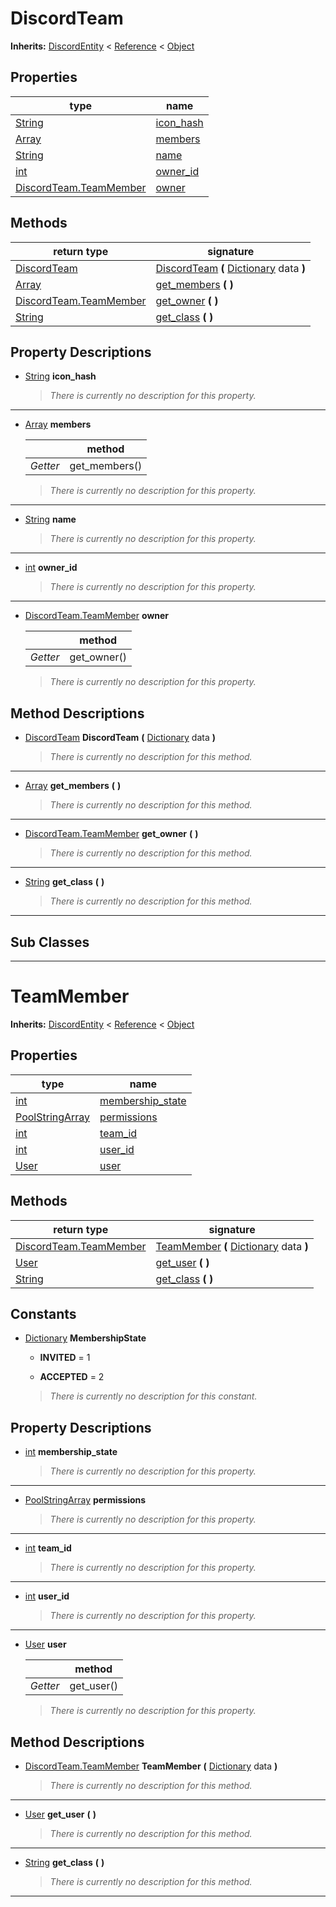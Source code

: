   
# DiscordTeam
  
**Inherits:** [DiscordEntity](./class_discordentity.md) < [Reference](https://docs.godotengine.org/en/3.5/classes/class_reference.html) < [Object](https://docs.godotengine.org/en/3.5/classes/class_object.html)  
  
  
## Properties
  
| type                                                                    | name                              |
|-------------------------------------------------------------------------|-----------------------------------|
| [String](https://docs.godotengine.org/en/3.5/classes/class_string.html) | [icon\_hash](#property-icon-hash) |
| [Array](https://docs.godotengine.org/en/3.5/classes/class_array.html)   | [members](#property-members)      |
| [String](https://docs.godotengine.org/en/3.5/classes/class_string.html) | [name](#property-name)            |
| [int](https://docs.godotengine.org/en/3.5/classes/class_int.html)       | [owner\_id](#property-owner-id)   |
| [DiscordTeam.TeamMember](./class_discordteam.md#teammember)             | [owner](#property-owner)          |  
  
## Methods
  
| return type                                                             | signature                                                                                                                           |
|-------------------------------------------------------------------------|-------------------------------------------------------------------------------------------------------------------------------------|
| [DiscordTeam](./class_discordteam.md)                                   | [DiscordTeam](#method-DiscordTeam) **(** [Dictionary](https://docs.godotengine.org/en/3.5/classes/class_dictionary.html) data **)** |
| [Array](https://docs.godotengine.org/en/3.5/classes/class_array.html)   | [get\_members](#method-get-members) **(**  **)**                                                                                    |
| [DiscordTeam.TeamMember](./class_discordteam.md#teammember)             | [get\_owner](#method-get-owner) **(**  **)**                                                                                        |
| [String](https://docs.godotengine.org/en/3.5/classes/class_string.html) | [get\_class](#method-get-class) **(**  **)**                                                                                        |  
  
## Property Descriptions
  
- <a name="property-icon-hash"></a>[String](https://docs.godotengine.org/en/3.5/classes/class_string.html) **icon_hash**  
  
	> *There is currently no description for this property.*  
________________

- 	<a name="property-members"></a>[Array](https://docs.godotengine.org/en/3.5/classes/class_array.html) **members**  
	  
	|          | method         |
	|----------|----------------|
	| *Getter* | get\_members() |  
  
	> *There is currently no description for this property.*  
________________

- <a name="property-name"></a>[String](https://docs.godotengine.org/en/3.5/classes/class_string.html) **name**  
  
	> *There is currently no description for this property.*  
________________

- <a name="property-owner-id"></a>[int](https://docs.godotengine.org/en/3.5/classes/class_int.html) **owner_id**  
  
	> *There is currently no description for this property.*  
________________

- 	<a name="property-owner"></a>[DiscordTeam.TeamMember](./class_discordteam.md#teammember) **owner**  
	  
	|          | method       |
	|----------|--------------|
	| *Getter* | get\_owner() |  
  
	> *There is currently no description for this property.*
  
  
## Method Descriptions
  
- <a name="method-DiscordTeam"></a>[DiscordTeam](./class_discordteam.md) **DiscordTeam** **(** [Dictionary](https://docs.godotengine.org/en/3.5/classes/class_dictionary.html) data **)**  
  
	> *There is currently no description for this method.*  
________________

- <a name="method-get-members"></a>[Array](https://docs.godotengine.org/en/3.5/classes/class_array.html) **get\_members** **(**  **)**  
  
	> *There is currently no description for this method.*  
________________

- <a name="method-get-owner"></a>[DiscordTeam.TeamMember](./class_discordteam.md#teammember) **get\_owner** **(**  **)**  
  
	> *There is currently no description for this method.*  
________________

- <a name="method-get-class"></a>[String](https://docs.godotengine.org/en/3.5/classes/class_string.html) **get\_class** **(**  **)**  
  
	> *There is currently no description for this method.*  
________________

  
  
## Sub Classes
  
________________
  
  
# TeamMember
  
**Inherits:** [DiscordEntity](./class_discordentity.md) < [Reference](https://docs.godotengine.org/en/3.5/classes/class_reference.html) < [Object](https://docs.godotengine.org/en/3.5/classes/class_object.html)  
  
  
## Properties
  
| type                                                                                      | name                                            |
|-------------------------------------------------------------------------------------------|-------------------------------------------------|
| [int](https://docs.godotengine.org/en/3.5/classes/class_int.html)                         | [membership\_state](#property-membership-state) |
| [PoolStringArray](https://docs.godotengine.org/en/3.5/classes/class_poolstringarray.html) | [permissions](#property-permissions)            |
| [int](https://docs.godotengine.org/en/3.5/classes/class_int.html)                         | [team\_id](#property-team-id)                   |
| [int](https://docs.godotengine.org/en/3.5/classes/class_int.html)                         | [user\_id](#property-user-id)                   |
| [User](./class_user.md)                                                                   | [user](#property-user)                          |  
  
## Methods
  
| return type                                                             | signature                                                                                                                         |
|-------------------------------------------------------------------------|-----------------------------------------------------------------------------------------------------------------------------------|
| [DiscordTeam.TeamMember](./class_discordteam.md#teammember)             | [TeamMember](#method-TeamMember) **(** [Dictionary](https://docs.godotengine.org/en/3.5/classes/class_dictionary.html) data **)** |
| [User](./class_user.md)                                                 | [get\_user](#method-get-user) **(**  **)**                                                                                        |
| [String](https://docs.godotengine.org/en/3.5/classes/class_string.html) | [get\_class](#method-get-class) **(**  **)**                                                                                      |  
  
## Constants
  
- [Dictionary](https://docs.godotengine.org/en/3.5/classes/class_dictionary.html) **MembershipState**  
  
	- **INVITED** = 1  

	- **ACCEPTED** = 2  

  
	> *There is currently no description for this constant.*
  
  
## Property Descriptions
  
- <a name="property-membership-state"></a>[int](https://docs.godotengine.org/en/3.5/classes/class_int.html) **membership_state**  
  
	> *There is currently no description for this property.*  
________________

- <a name="property-permissions"></a>[PoolStringArray](https://docs.godotengine.org/en/3.5/classes/class_poolstringarray.html) **permissions**  
  
	> *There is currently no description for this property.*  
________________

- <a name="property-team-id"></a>[int](https://docs.godotengine.org/en/3.5/classes/class_int.html) **team_id**  
  
	> *There is currently no description for this property.*  
________________

- <a name="property-user-id"></a>[int](https://docs.godotengine.org/en/3.5/classes/class_int.html) **user_id**  
  
	> *There is currently no description for this property.*  
________________

- 	<a name="property-user"></a>[User](./class_user.md) **user**  
	  
	|          | method      |
	|----------|-------------|
	| *Getter* | get\_user() |  
  
	> *There is currently no description for this property.*
  
  
## Method Descriptions
  
- <a name="method-TeamMember"></a>[DiscordTeam.TeamMember](./class_discordteam.md#teammember) **TeamMember** **(** [Dictionary](https://docs.godotengine.org/en/3.5/classes/class_dictionary.html) data **)**  
  
	> *There is currently no description for this method.*  
________________

- <a name="method-get-user"></a>[User](./class_user.md) **get\_user** **(**  **)**  
  
	> *There is currently no description for this method.*  
________________

- <a name="method-get-class"></a>[String](https://docs.godotengine.org/en/3.5/classes/class_string.html) **get\_class** **(**  **)**  
  
	> *There is currently no description for this method.*  
________________

  
